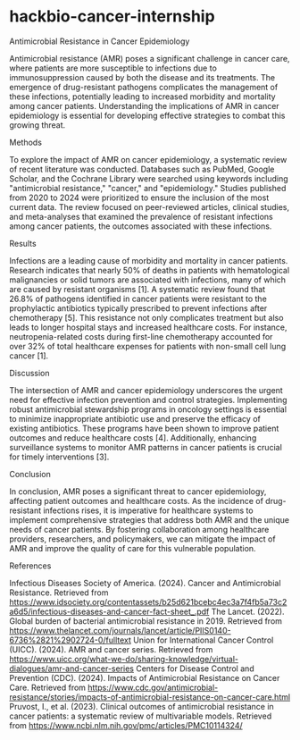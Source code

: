 # hackbio-cancer-internship
Antimicrobial Resistance in Cancer Epidemiology

Antimicrobial resistance (AMR) poses a significant challenge in cancer care, where patients are more susceptible to infections due to immunosuppression caused by both the disease and its treatments. The emergence of drug-resistant pathogens complicates the management of these infections, potentially leading to increased morbidity and mortality among cancer patients. Understanding the implications of AMR in cancer epidemiology is essential for developing effective strategies to combat this growing threat.

Methods

To explore the impact of AMR on cancer epidemiology, a systematic review of recent literature was conducted. Databases such as PubMed, Google Scholar, and the Cochrane Library were searched using keywords including "antimicrobial resistance," "cancer," and "epidemiology." Studies published from 2020 to 2024 were prioritized to ensure the inclusion of the most current data. The review focused on peer-reviewed articles, clinical studies, and meta-analyses that examined the prevalence of resistant infections among cancer patients, the outcomes associated with these infections.

Results

Infections are a leading cause of morbidity and mortality in cancer patients. Research indicates that nearly 50% of deaths in patients with hematological malignancies or solid tumors are associated with infections, many of which are caused by resistant organisms [1]. A systematic review found that 26.8% of pathogens identified in cancer patients were resistant to the prophylactic antibiotics typically prescribed to prevent infections after chemotherapy [5]. This resistance not only complicates treatment but also leads to longer hospital stays and increased healthcare costs. For instance, neutropenia-related costs during first-line chemotherapy accounted for over 32% of total healthcare expenses for patients with non-small cell lung cancer [1].

Discussion

The intersection of AMR and cancer epidemiology underscores the urgent need for effective infection prevention and control strategies. Implementing robust antimicrobial stewardship programs in oncology settings is essential to minimize inappropriate antibiotic use and preserve the efficacy of existing antibiotics. These programs have been shown to improve patient outcomes and reduce healthcare costs [4]. Additionally, enhancing surveillance systems to monitor AMR patterns in cancer patients is crucial for timely interventions [3].

Conclusion

In conclusion, AMR poses a significant threat to cancer epidemiology, affecting patient outcomes and healthcare costs. As the incidence of drug-resistant infections rises, it is imperative for healthcare systems to implement comprehensive strategies that address both AMR and the unique needs of cancer patients. By fostering collaboration among healthcare providers, researchers, and policymakers, we can mitigate the impact of AMR and improve the quality of care for this vulnerable population.

 

References

Infectious Diseases Society of America. (2024). Cancer and Antimicrobial Resistance. Retrieved from https://www.idsociety.org/contentassets/b25d621bcebc4ec3a7f4fb5a73c2a6d5/infectious-diseases-and-cancer-fact-sheet_.pdf
The Lancet. (2022). Global burden of bacterial antimicrobial resistance in 2019. Retrieved from https://www.thelancet.com/journals/lancet/article/PIIS0140-6736%2821%2902724-0/fulltext
Union for International Cancer Control (UICC). (2024). AMR and cancer series. Retrieved from https://www.uicc.org/what-we-do/sharing-knowledge/virtual-dialogues/amr-and-cancer-series
Centers for Disease Control and Prevention (CDC). (2024). Impacts of Antimicrobial Resistance on Cancer Care. Retrieved from https://www.cdc.gov/antimicrobial-resistance/stories/impacts-of-antimicrobial-resistance-on-cancer-care.html
Pruvost, I., et al. (2023). Clinical outcomes of antimicrobial resistance in cancer patients: a systematic review of multivariable models. Retrieved from https://www.ncbi.nlm.nih.gov/pmc/articles/PMC10114324/
